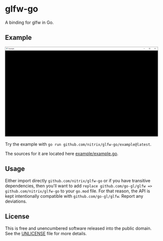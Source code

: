# glfw-go

A binding for glfw in Go.

## Example

![example.png](example.png)

Try the example with `go run github.com/nitrix/glfw-go/example@latest`.

The sources for it are located here [example/example.go](example/example.go).

## Usage

Either import directly `github.com/nitrix/glfw-go` or if you have transitive dependencies, then you'll want to add `replace github.com/go-gl/glfw => github.com/nitrix/glfw-go` to your `go.mod` file. For that reason, the API is kept intentionally compatible with `github.com/go-gl/glfw`. Report any deviations.

## License

This is free and unencumbered software released into the public domain. See the [UNLICENSE](UNLICENSE) file for more details.
